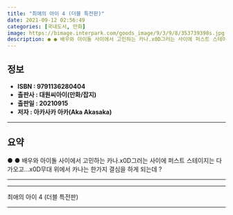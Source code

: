 ```yaml
---
title: "최애의 아이 4 (더블 특전판)"
date: 2021-09-12 02:56:49
categories: [국내도서, 만화]
image: https://bimage.interpark.com/goods_image/9/3/9/8/353739398s.jpg
description: ● ● 배우와 아이돌 사이에서 고민하는 카나.x0D그러는 사이에 퍼스트 스테이지는 다가오고...x0D무대 위에서 카나는 한가지 결심을 하게 되는데 ?
---
```


## **정보**

- **ISBN : 9791136280404**
- **출판사 : 대원씨아이(만화/잡지)**
- **출판일 : 20210915**
- **저자 : 아카사카 아카(Aka Akasaka)**

------



## **요약**

●  ●  배우와 아이돌 사이에서 고민하는 카나.x0D그러는 사이에 퍼스트 스테이지는 다가오고...x0D무대 위에서 카나는 한가지 결심을 하게 되는데 ?

------



------


최애의 아이 4 (더블 특전판) 

------


